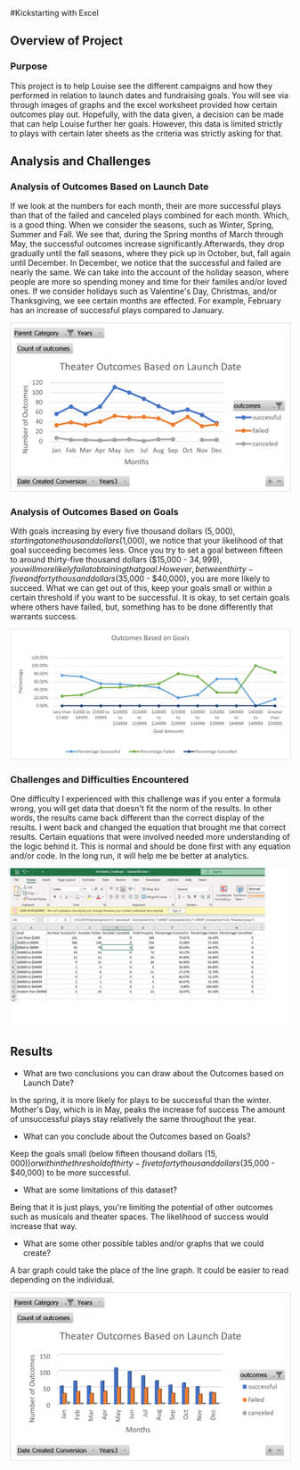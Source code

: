 #Kickstarting with Excel

## Overview of Project

### Purpose

This project is to help Louise see the different campaigns and how they performed in relation to launch dates and fundraising goals. You will see via through images of graphs and the excel worksheet provided how certain outcomes play out. Hopefully, with the data given, a decision can be made that can help Louise further her goals. However, this data is limited strictly to plays with certain later sheets as the criteria was strictly asking for that.

## Analysis and Challenges

### Analysis of Outcomes Based on Launch Date
	
If we look at the numbers for each month, their are more successful plays than that of the failed and canceled plays combined for each month. Which, is a good thing. When we consider the seasons, such as Winter, Spring, Summer and Fall. We see that, during the Spring months of March through May, the successful outcomes 		increase significantly.Afterwards, they drop gradually until the fall seasons, where they pick up in October, but, fall again until December. In December, we notice that the successful and failed are nearly the same. We can take into the account of the holiday season, where people are more so spending money and time for their familes and/or loved ones. If we consider holidays such as Valentine's Day, Christmas, and/or Thanksgiving, we see certain months are effected. For example, February has an increase of successful plays compared to January. 
		
![Chart 1](https://github.com/Greekman12490/Module_1_Challenge/blob/main/Resources/Theater_Outcomes_vs_Launch.png?raw=true)
		
		
### Analysis of Outcomes Based on Goals

With goals increasing by every five thousand dollars ($5,000), starting at one thousand dollars ($1,000), we notice that your likelihood of that goal succeeding becomes less. Once you try to set a goal between fifteen to around thirty-five thousand dollars ($15,000 - $34,999), you will more likely fail at obtaining that goal. However, between thirty-five and forty thousand dollars ($35,000 - $40,000), you are more likely to succeed. What we can get out of this, keep your goals small or within a certain threshold if you want to be successful. It is okay, to set certain goals where others have failed, but, something has to be done differently that warrants success.
		
![Chart 2](https://github.com/Greekman12490/Module_1_Challenge/blob/main/Resources/Outcomes_vs_Goals.png?raw=true)
		
### Challenges and Difficulties Encountered

One difficulty I experienced with this challenge was if you enter a formula wrong, you will get data that doesn't fit the norm of the results. In other words, the results came back different than the correct display of the results. I went back and changed the equation that brought me that correct results. Certain equations that were involved needed more understanding of the logic behind it. This is normal and should be done first with any equation and/or code. In the long run, it will help me be better at analytics.
		
![Image 1](https://github.com/Greekman12490/Module_1_Challenge/blob/main/Resources/Potential_Error.png?raw=true)
		

## Results

- What are two conclusions you can draw about the Outcomes based on Launch Date?

In the spring, it is more likely for plays to be successful than the winter. Mother's Day, which is in May, peaks the increase fof success The amount of unsuccessful plays stay relatively the same throughout the year.

- What can you conclude about the Outcomes based on Goals?
	
Keep the goals small (below fifteen thousand dollars ($15,000)) or within the threshold of thirty-five to forty thousand dollars ($35,000 - $40,000)  to be more successful.

- What are some limitations of this dataset?
	
Being that it is just plays, you're limiting the potential of other outcomes such as musicals and theater spaces. The likelihood of success would increase that way.

- What are some other possible tables and/or graphs that we could create?
	
A bar graph could take the place of the line graph. It could be easier to read depending on the individual.
		
![Chart 3](https://github.com/Greekman12490/Module_1_Challenge/blob/main/Resources/Theater_Outcomes_vs_Launch_Bar_Graph.png)


		
		
